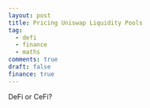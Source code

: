 ```yaml
---
layout: post
title: Pricing Uniswap Liquidity Pools
tag:
  - defi
  - finance
  - maths
comments: true
draft: false
finance: true
---
```

DeFi or CeFi?

